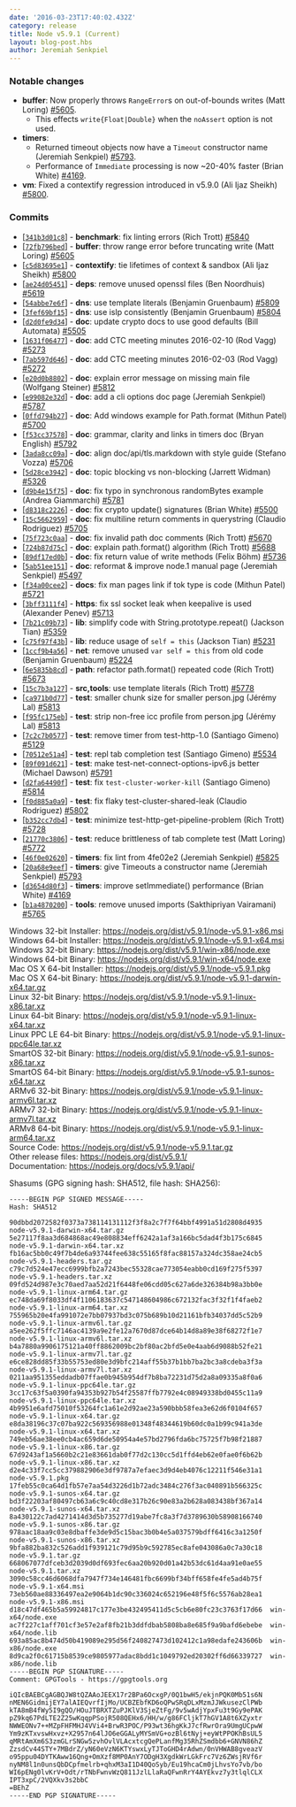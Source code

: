 ```yaml
---
date: '2016-03-23T17:40:02.432Z'
category: release
title: Node v5.9.1 (Current)
layout: blog-post.hbs
author: Jeremiah Senkpiel
---
```


### Notable changes

- **buffer**: Now properly throws `RangeError`s on out-of-bounds writes (Matt Loring) [#5605](https://github.com/nodejs/node/pull/5605).
  - This effects `write{Float|Double}` when the `noAssert` option is not used.
- **timers**:
  - Returned timeout objects now have a `Timeout` constructor name (Jeremiah Senkpiel) [#5793](https://github.com/nodejs/node/pull/5793).
  - Performance of `Immediate` processing is now ~20-40% faster (Brian White) [#4169](https://github.com/nodejs/node/pull/4169).
- **vm**: Fixed a contextify regression introduced in v5.9.0 (Ali Ijaz Sheikh) [#5800](https://github.com/nodejs/node/pull/5800).

### Commits

- [[`341b3d01c8`](https://github.com/nodejs/node/commit/341b3d01c8)] - **benchmark**: fix linting errors (Rich Trott) [#5840](https://github.com/nodejs/node/pull/5840)
- [[`72fb796bed`](https://github.com/nodejs/node/commit/72fb796bed)] - **buffer**: throw range error before truncating write (Matt Loring) [#5605](https://github.com/nodejs/node/pull/5605)
- [[`c5d83695e1`](https://github.com/nodejs/node/commit/c5d83695e1)] - **contextify**: tie lifetimes of context & sandbox (Ali Ijaz Sheikh) [#5800](https://github.com/nodejs/node/pull/5800)
- [[`ae24d05451`](https://github.com/nodejs/node/commit/ae24d05451)] - **deps**: remove unused openssl files (Ben Noordhuis) [#5619](https://github.com/nodejs/node/pull/5619)
- [[`54abbe7e6f`](https://github.com/nodejs/node/commit/54abbe7e6f)] - **dns**: use template literals (Benjamin Gruenbaum) [#5809](https://github.com/nodejs/node/pull/5809)
- [[`3fef69bf15`](https://github.com/nodejs/node/commit/3fef69bf15)] - **dns**: use isIp consistently (Benjamin Gruenbaum) [#5804](https://github.com/nodejs/node/pull/5804)
- [[`d2d0fe9d34`](https://github.com/nodejs/node/commit/d2d0fe9d34)] - **doc**: update crypto docs to use good defaults (Bill Automata) [#5505](https://github.com/nodejs/node/pull/5505)
- [[`1631f06477`](https://github.com/nodejs/node/commit/1631f06477)] - **doc**: add CTC meeting minutes 2016-02-10 (Rod Vagg) [#5273](https://github.com/nodejs/node/pull/5273)
- [[`7ab597d646`](https://github.com/nodejs/node/commit/7ab597d646)] - **doc**: add CTC meeting minutes 2016-02-03 (Rod Vagg) [#5272](https://github.com/nodejs/node/pull/5272)
- [[`e20d0b8802`](https://github.com/nodejs/node/commit/e20d0b8802)] - **doc**: explain error message on missing main file (Wolfgang Steiner) [#5812](https://github.com/nodejs/node/pull/5812)
- [[`e99082e32d`](https://github.com/nodejs/node/commit/e99082e32d)] - **doc**: add a cli options doc page (Jeremiah Senkpiel) [#5787](https://github.com/nodejs/node/pull/5787)
- [[`0ffd794b27`](https://github.com/nodejs/node/commit/0ffd794b27)] - **doc**: Add windows example for Path.format (Mithun Patel) [#5700](https://github.com/nodejs/node/pull/5700)
- [[`f53cc37578`](https://github.com/nodejs/node/commit/f53cc37578)] - **doc**: grammar, clarity and links in timers doc (Bryan English) [#5792](https://github.com/nodejs/node/pull/5792)
- [[`3ada8cc09a`](https://github.com/nodejs/node/commit/3ada8cc09a)] - **doc**: align doc/api/tls.markdown with style guide (Stefano Vozza) [#5706](https://github.com/nodejs/node/pull/5706)
- [[`5d28ce3942`](https://github.com/nodejs/node/commit/5d28ce3942)] - **doc**: topic blocking vs non-blocking (Jarrett Widman) [#5326](https://github.com/nodejs/node/pull/5326)
- [[`d9b4e15f75`](https://github.com/nodejs/node/commit/d9b4e15f75)] - **doc**: fix typo in synchronous randomBytes example (Andrea Giammarchi) [#5781](https://github.com/nodejs/node/pull/5781)
- [[`d8318c2226`](https://github.com/nodejs/node/commit/d8318c2226)] - **doc**: fix crypto update() signatures (Brian White) [#5500](https://github.com/nodejs/node/pull/5500)
- [[`15c5662959`](https://github.com/nodejs/node/commit/15c5662959)] - **doc**: fix multiline return comments in querystring (Claudio Rodriguez) [#5705](https://github.com/nodejs/node/pull/5705)
- [[`75f723c0aa`](https://github.com/nodejs/node/commit/75f723c0aa)] - **doc**: fix invalid path doc comments (Rich Trott) [#5670](https://github.com/nodejs/node/pull/5670)
- [[`724b87d75c`](https://github.com/nodejs/node/commit/724b87d75c)] - **doc**: explain path.format() algorithm (Rich Trott) [#5688](https://github.com/nodejs/node/pull/5688)
- [[`89df17ed0b`](https://github.com/nodejs/node/commit/89df17ed0b)] - **doc**: fix return value of write methods (Felix Böhm) [#5736](https://github.com/nodejs/node/pull/5736)
- [[`5ab51ee151`](https://github.com/nodejs/node/commit/5ab51ee151)] - **doc**: reformat & improve node.1 manual page (Jeremiah Senkpiel) [#5497](https://github.com/nodejs/node/pull/5497)
- [[`f34a00cee2`](https://github.com/nodejs/node/commit/f34a00cee2)] - **docs**: fix man pages link if tok type is code (Mithun Patel) [#5721](https://github.com/nodejs/node/pull/5721)
- [[`3bff3111f4`](https://github.com/nodejs/node/commit/3bff3111f4)] - **https**: fix ssl socket leak when keepalive is used (Alexander Penev) [#5713](https://github.com/nodejs/node/pull/5713)
- [[`7b21c09b73`](https://github.com/nodejs/node/commit/7b21c09b73)] - **lib**: simplify code with String.prototype.repeat() (Jackson Tian) [#5359](https://github.com/nodejs/node/pull/5359)
- [[`c75f97f43b`](https://github.com/nodejs/node/commit/c75f97f43b)] - **lib**: reduce usage of `self = this` (Jackson Tian) [#5231](https://github.com/nodejs/node/pull/5231)
- [[`1ccf9b4a56`](https://github.com/nodejs/node/commit/1ccf9b4a56)] - **net**: remove unused `var self = this` from old code (Benjamin Gruenbaum) [#5224](https://github.com/nodejs/node/pull/5224)
- [[`6e5835b8cd`](https://github.com/nodejs/node/commit/6e5835b8cd)] - **path**: refactor path.format() repeated code (Rich Trott) [#5673](https://github.com/nodejs/node/pull/5673)
- [[`15c7b3a127`](https://github.com/nodejs/node/commit/15c7b3a127)] - **src,tools**: use template literals (Rich Trott) [#5778](https://github.com/nodejs/node/pull/5778)
- [[`ca971b0d77`](https://github.com/nodejs/node/commit/ca971b0d77)] - **test**: smaller chunk size for smaller person.jpg (Jérémy Lal) [#5813](https://github.com/nodejs/node/pull/5813)
- [[`f95fc175eb`](https://github.com/nodejs/node/commit/f95fc175eb)] - **test**: strip non-free icc profile from person.jpg (Jérémy Lal) [#5813](https://github.com/nodejs/node/pull/5813)
- [[`7c2c7b0577`](https://github.com/nodejs/node/commit/7c2c7b0577)] - **test**: remove timer from test-http-1.0 (Santiago Gimeno) [#5129](https://github.com/nodejs/node/pull/5129)
- [[`70512e51a4`](https://github.com/nodejs/node/commit/70512e51a4)] - **test**: repl tab completion test (Santiago Gimeno) [#5534](https://github.com/nodejs/node/pull/5534)
- [[`89f091d621`](https://github.com/nodejs/node/commit/89f091d621)] - **test**: make test-net-connect-options-ipv6.js better (Michael Dawson) [#5791](https://github.com/nodejs/node/pull/5791)
- [[`d2fa64490f`](https://github.com/nodejs/node/commit/d2fa64490f)] - **test**: fix `test-cluster-worker-kill` (Santiago Gimeno) [#5814](https://github.com/nodejs/node/pull/5814)
- [[`f0d885a0a9`](https://github.com/nodejs/node/commit/f0d885a0a9)] - **test**: fix flaky test-cluster-shared-leak (Claudio Rodriguez) [#5802](https://github.com/nodejs/node/pull/5802)
- [[`b352cc7db4`](https://github.com/nodejs/node/commit/b352cc7db4)] - **test**: minimize test-http-get-pipeline-problem (Rich Trott) [#5728](https://github.com/nodejs/node/pull/5728)
- [[`21770c3806`](https://github.com/nodejs/node/commit/21770c3806)] - **test**: reduce brittleness of tab complete test (Matt Loring) [#5772](https://github.com/nodejs/node/pull/5772)
- [[`46f0e02620`](https://github.com/nodejs/node/commit/46f0e02620)] - **timers**: fix lint from 4fe02e2 (Jeremiah Senkpiel) [#5825](https://github.com/nodejs/node/pull/5825)
- [[`20a68e9eef`](https://github.com/nodejs/node/commit/20a68e9eef)] - **timers**: give Timeouts a constructor name (Jeremiah Senkpiel) [#5793](https://github.com/nodejs/node/pull/5793)
- [[`d3654d80f3`](https://github.com/nodejs/node/commit/d3654d80f3)] - **timers**: improve setImmediate() performance (Brian White) [#4169](https://github.com/nodejs/node/pull/4169)
- [[`b1a4870200`](https://github.com/nodejs/node/commit/b1a4870200)] - **tools**: remove unused imports (Sakthipriyan Vairamani) [#5765](https://github.com/nodejs/node/pull/5765)

Windows 32-bit Installer: https://nodejs.org/dist/v5.9.1/node-v5.9.1-x86.msi \
Windows 64-bit Installer: https://nodejs.org/dist/v5.9.1/node-v5.9.1-x64.msi \
Windows 32-bit Binary: https://nodejs.org/dist/v5.9.1/win-x86/node.exe \
Windows 64-bit Binary: https://nodejs.org/dist/v5.9.1/win-x64/node.exe \
Mac OS X 64-bit Installer: https://nodejs.org/dist/v5.9.1/node-v5.9.1.pkg \
Mac OS X 64-bit Binary: https://nodejs.org/dist/v5.9.1/node-v5.9.1-darwin-x64.tar.gz \
Linux 32-bit Binary: https://nodejs.org/dist/v5.9.1/node-v5.9.1-linux-x86.tar.xz \
Linux 64-bit Binary: https://nodejs.org/dist/v5.9.1/node-v5.9.1-linux-x64.tar.xz \
Linux PPC LE 64-bit Binary: https://nodejs.org/dist/v5.9.1/node-v5.9.1-linux-ppc64le.tar.xz \
SmartOS 32-bit Binary: https://nodejs.org/dist/v5.9.1/node-v5.9.1-sunos-x86.tar.xz \
SmartOS 64-bit Binary: https://nodejs.org/dist/v5.9.1/node-v5.9.1-sunos-x64.tar.xz \
ARMv6 32-bit Binary: https://nodejs.org/dist/v5.9.1/node-v5.9.1-linux-armv6l.tar.xz \
ARMv7 32-bit Binary: https://nodejs.org/dist/v5.9.1/node-v5.9.1-linux-armv7l.tar.xz \
ARMv8 64-bit Binary: https://nodejs.org/dist/v5.9.1/node-v5.9.1-linux-arm64.tar.xz \
Source Code: https://nodejs.org/dist/v5.9.1/node-v5.9.1.tar.gz \
Other release files: https://nodejs.org/dist/v5.9.1/ \
Documentation: https://nodejs.org/docs/v5.9.1/api/

Shasums (GPG signing hash: SHA512, file hash: SHA256):

```
-----BEGIN PGP SIGNED MESSAGE-----
Hash: SHA512

90dbbd2072582f0373a738114131112f3f8a2c7f7f64bbf4991a51d2808d4935  node-v5.9.1-darwin-x64.tar.gz
5e27117f8aa3d684868ac49e808834eff6242a1af3a166bc5dad4f3b175c6845  node-v5.9.1-darwin-x64.tar.xz
fb16ac5bb0c49f7b4de6a93744fee638c55165f8fac88157a324dc358ae24cb5  node-v5.9.1-headers.tar.gz
c79c7d524e47ecc6999bfb2a7243bec55328cae773054eabb0cd169f275f5397  node-v5.9.1-headers.tar.xz
09fd524d987e3c70aed7aa52d21f6448fe06cdd05c627a6de326384b98a3bb0e  node-v5.9.1-linux-arm64.tar.gz
ec748da69f8033df4f1106183637c547148604986c672132fac3f32f1f4faeb2  node-v5.9.1-linux-arm64.tar.xz
755965b20e4fa991072e7bb07937bd3c075b689b10d21161bfb34037dd5c52b9  node-v5.9.1-linux-armv6l.tar.gz
a5ee262f5ffc7146ac4139a9e2fe12a7670d87dce64b14d8a89e38f68272f1e7  node-v5.9.1-linux-armv6l.tar.xz
b4a7880a9906175121a40ff8862009bc2bf80ac2bfd5e0e4aab6d9088b52fe21  node-v5.9.1-linux-armv7l.tar.gz
e6ce828dd85f33b55753ed80e3d9bfc214aff55b37b1bb7ba2bc3a8cdeba3f3a  node-v5.9.1-linux-armv7l.tar.xz
0211aa951355eddadb07ffae0b945b954df7b8ba72231d75d2a8a09335a8f0a6  node-v5.9.1-linux-ppc64le.tar.gz
3cc17c63f5a0390fa94353b927b54f25587ffb7792e4c08949338bd0455c11a9  node-v5.9.1-linux-ppc64le.tar.xz
4b9951e6afd75010f53264fc1a61e2d92ae23a590bbb58fea3e62d6f0104f657  node-v5.9.1-linux-x64.tar.gz
e8da38196c37c07ba922c569356988e01348f48344619b60dc0a1b99c941a3de  node-v5.9.1-linux-x64.tar.xz
749eb56ae38ee0cb4ac659d6de50954a4e57bd2796fda6bc75725f7b98f21887  node-v5.9.1-linux-x86.tar.gz
67d9243af1a5660b2c21e83661dab0f77d2c130cc5d1ffd4eb62e0fae0f6b62b  node-v5.9.1-linux-x86.tar.xz
d2e4c33f7cc5cc379882906e3df9787a7efaec3d9d4eb4076c12211f546e31a1  node-v5.9.1.pkg
17feb55c0ca64d1fb57e7aa54d3226d1b72adc3484c276f3ac040891b566325c  node-v5.9.1-sunos-x64.tar.gz
bd3f22203af80497cb63a6c9c40cd8e317b26c90e83a2b628a083438bf367a14  node-v5.9.1-sunos-x64.tar.xz
8a430122c7ad4271414d3d5b735277d19abe7fc8a3f7d3789630b58908166740  node-v5.9.1-sunos-x86.tar.gz
978aac18aa9c03e8dbaffe3de9d5c15bac3b0b4e5a037579bdff6416c3a1250f  node-v5.9.1-sunos-x86.tar.xz
9bfa882ba832c526add1f939121c79d95b9c592785ec8afe043086a0c7a30c18  node-v5.9.1.tar.gz
668067077dfceb3d2039d0df693fec6aa20b920d01a42b53dc61d4aa91e0ae55  node-v5.9.1.tar.xz
3090c58cc46d6068dfa7947f734e146481fbc6699bf34bff658fe4fe5ad4b75f  node-v5.9.1-x64.msi
73eb560ae88336497ea2e9064b1dc90c336024c652196e48f5f6c5576ab28ea1  node-v5.9.1-x86.msi
d18c47df465b5a59924817c177e3be432495411d5c5cb6e80fc23c3763f17d66  win-x64/node.exe
ac7f227c1aff701cf3e57e2af8fb21b3ddfdbab5808ba8e685f9a9bafd6ebebe  win-x64/node.lib
693a85ac8b474d50b419089e295d56f240827473d102412c1a98edafe243606b  win-x86/node.exe
8d9ca2f0c61715b8539ce9805977adac8bdd1c1049792ed20302ff6d66339727  win-x86/node.lib
-----BEGIN PGP SIGNATURE-----
Comment: GPGTools - https://gpgtools.org

iQIcBAEBCgAGBQJW8tQZAAoJEEX17r2BPa6OcxgP/0Q1bwH5/ekjnPQK0Mb51s6N
nMEN6GidmijEY7alAIEQvrfIjMo/UCBZEbfKD6oQPwSRqDLxMzmJJWkusezClPWb
kTA8mB4fWy5I9gQO/HOuJTBRXTZuPJKlV3SjeZtFg/9v5wAdjYpxFu3t9Gy9ePAK
pZ9kq67PdLTE2Z25wKqqpPSojR508QEHx6/HH/w/g86FCljkT7hGV1A8t6XZyxtr
NWWEONv7++MZpFHFMHJ4VVi4+BrwR3POC/P93wt36hgKkJ7cfRwrOra9UmgUCpwW
Ym9zKTxvswHxvz+X2957n64lJO6eGGALyMYSmVG+ozBl6tNyj+eyWtPPOKhBsUL5
qMRtAmXm6S3zmGLrSNGw5zvhOvlVLAcxtcgQePLanfMg35RhZSmdbb6+GNVN86hZ
ZzsdCv44STY+7MBdrZ/yN60eVzN6KTYswxLyTJToGHD4rAdwn/0nVHWAB8gveazV
o95ppu04DYTKAww16Qng+OmXzf8MP0AnY7ODgH3XgdkWrLGkFrc7Vz6ZWsjRVf6r
nyNM8l1n0unsQbDCpfmelrb+qhxM3aI1D40QoSyb/Eu19hcaCm0jLhvsYo7vb/bo
WI6pENg0lvKrV+Odt/rTNbFwnvWzQ811JzlLlaRaQFwnRrY4AYEkvz7y3tlqlCLX
IPT3xpC/2VQXkv3s2bbC
=BEhZ
-----END PGP SIGNATURE-----

```
